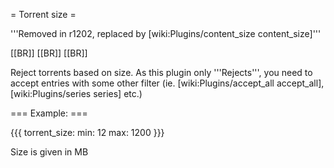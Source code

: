 = Torrent size =

'''Removed in r1202, replaced by [wiki:Plugins/content_size content_size]'''

[[BR]]
[[BR]]
[[BR]]

Reject torrents based on size. As this plugin only '''Rejects''', you need to accept entries with some other filter (ie. [wiki:Plugins/accept_all accept_all], [wiki:Plugins/series series] etc.)

=== Example: ===

{{{
torrent_size:
  min: 12
  max: 1200
}}}

Size is given in MB
